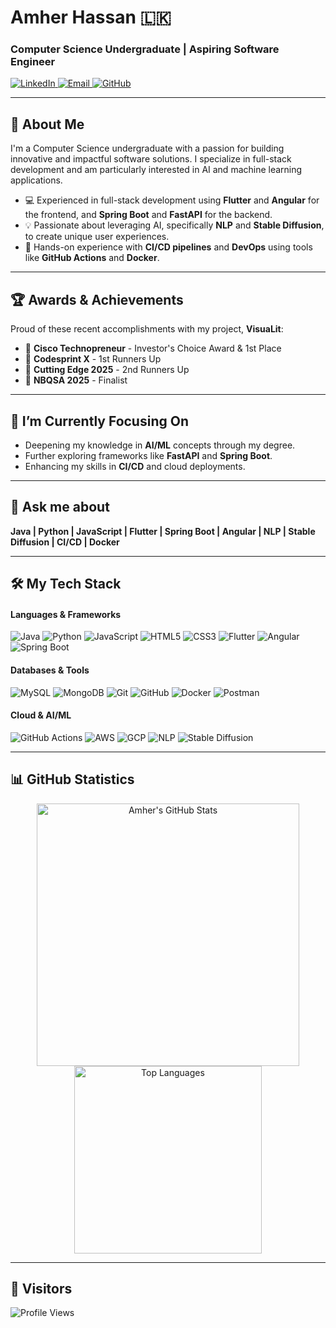 # Amher Hassan 🇱🇰

### Computer Science Undergraduate | Aspiring Software Engineer

<p align="left">
  <a href="https://linkedin.com/in/amher hassan" target="_blank">
    <img src="https://img.shields.io/badge/LinkedIn-Connect-blue?style=for-the-badge&logo=linkedin" alt="LinkedIn"/>
  </a>
  <a href="mailto:mohamher55@gmail.com">
    <img src="https://img.shields.io/badge/Email-Contact-red?style=for-the-badge&logo=gmail" alt="Email"/>
  </a>
  <a href="https://github.com/amherhassan" target="_blank">
    <img src="https://img.shields.io/badge/GitHub-Profile-black?style=for-the-badge&logo=github" alt="GitHub"/>
  </a>
</p>

---

## 👋 About Me

I'm a Computer Science undergraduate with a passion for building innovative and impactful software solutions. I specialize in full-stack development and am particularly interested in AI and machine learning applications.

- 💻 Experienced in full-stack development using **Flutter** and **Angular** for the frontend, and **Spring Boot** and **FastAPI** for the backend.
- 💡 Passionate about leveraging AI, specifically **NLP** and **Stable Diffusion**, to create unique user experiences.
- 🚀 Hands-on experience with **CI/CD pipelines** and **DevOps** using tools like **GitHub Actions** and **Docker**.

---

## 🏆 Awards & Achievements

Proud of these recent accomplishments with my project, **VisuaLit**:

- 🥇 **Cisco Technopreneur** - Investor's Choice Award & 1st Place
- 🥈 **Codesprint X** - 1st Runners Up
- 🥉 **Cutting Edge 2025** - 2nd Runners Up
- 🏅 **NBQSA 2025** - Finalist

---

## 🌱 I’m Currently Focusing On

- Deepening my knowledge in **AI/ML** concepts through my degree.
- Further exploring frameworks like **FastAPI** and **Spring Boot**.
- Enhancing my skills in **CI/CD** and cloud deployments.

---

## 💬 Ask me about

**Java | Python | JavaScript | Flutter | Spring Boot | Angular | NLP | Stable Diffusion | CI/CD | Docker**

---

## 🛠️ My Tech Stack

#### Languages & Frameworks
![Java](https://img.shields.io/badge/-Java-007396?style=flat-square&logo=java&logoColor=white)
![Python](https://img.shields.io/badge/-Python-3776AB?style=flat-square&logo=python&logoColor=white)
![JavaScript](https://img.shields.io/badge/-JavaScript-F7DF1E?style=flat-square&logo=javascript&logoColor=black)
![HTML5](https://img.shields.io/badge/-HTML5-E34F26?style=flat-square&logo=html5&logoColor=white)
![CSS3](https://img.shields.io/badge/-CSS3-1572B6?style=flat-square&logo=css3&logoColor=white)
![Flutter](https://img.shields.io/badge/-Flutter-02569B?style=flat-square&logo=flutter&logoColor=white)
![Angular](https://img.shields.io/badge/-Angular-DD0031?style=flat-square&logo=angular&logoColor=white)
![Spring Boot](https://img.shields.io/badge/-Spring%20Boot-6DB33F?style=flat-square&logo=springboot&logoColor=white)

#### Databases & Tools
![MySQL](https://img.shields.io/badge/-MySQL-4479A1?style=flat-square&logo=mysql&logoColor=white)
![MongoDB](https://img.shields.io/badge/-MongoDB-47A248?style=flat-square&logo=mongodb&logoColor=white)
![Git](https://img.shields.io/badge/-Git-F05032?style=flat-square&logo=git&logoColor=white)
![GitHub](https://img.shields.io/badge/-GitHub-181717?style=flat-square&logo=github&logoColor=white)
![Docker](https://img.shields.io/badge/-Docker-2496ED?style=flat-square&logo=docker&logoColor=white)
![Postman](https://img.shields.io/badge/-Postman-FF6C37?style=flat-square&logo=postman&logoColor=white)

#### Cloud & AI/ML
![GitHub Actions](https://img.shields.io/badge/-GitHub%20Actions-2088FF?style=flat-square&logo=githubactions&logoColor=white)
![AWS](https://img.shields.io/badge/-AWS-232F3E?style=flat-square&logo=amazonaws&logoColor=white)
![GCP](https://img.shields.io/badge/-GCP-4285F4?style=flat-square&logo=googlecloud&logoColor=white)
![NLP](https://img.shields.io/badge/-NLP-09A3D5?style=flat-square&logo=spacy&logoColor=white)
![Stable Diffusion](https://img.shields.io/badge/-Stable%20Diffusion-017BED?style=flat-square&logo=stabilityai&logoColor=white)

---

## 📊 GitHub Statistics

<p align="center">
  <img src="https://github-readme-stats.vercel.app/api?username=amherhassan&show_icons=true&theme=github_dark_dimmed&hide_border=true&count_private=true" alt="Amher's GitHub Stats" width="420"/>
  <img src="https://github-readme-stats.vercel.app/api/top-langs/?username=amherhassan&layout=compact&theme=github_dark_dimmed&hide_border=true" alt="Top Languages" width="300"/>
</p>

---

## 👀 Visitors

![Profile Views](https://komarev.com/ghpvc/?username=amherhassan&color=blue)
